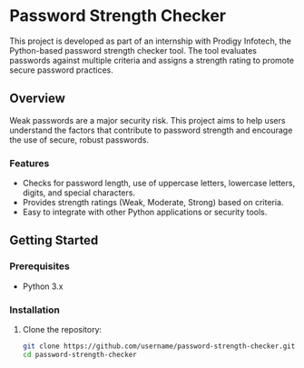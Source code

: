 # Password Strength Checker

This project is developed as part of an internship with Prodigy Infotech, the Python-based password strength checker tool. The tool evaluates passwords against multiple criteria and assigns a strength rating to promote secure password practices.

## Overview

Weak passwords are a major security risk. This project aims to help users understand the factors that contribute to password strength and encourage the use of secure, robust passwords. 

### Features
- Checks for password length, use of uppercase letters, lowercase letters, digits, and special characters.
- Provides strength ratings (Weak, Moderate, Strong) based on criteria.
- Easy to integrate with other Python applications or security tools.

## Getting Started

### Prerequisites
- Python 3.x

### Installation

1. Clone the repository:
   ```bash
   git clone https://github.com/username/password-strength-checker.git
   cd password-strength-checker
